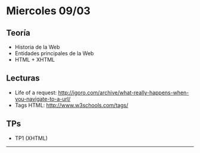 
# Miercoles 09/03

## Teoría
- Historia de la Web
- Entidades principales de la Web
- HTML + XHTML

## Lecturas
- Life of a request: http://igoro.com/archive/what-really-happens-when-you-navigate-to-a-url/
- Tags HTML: http://www.w3schools.com/tags/

## TPs
- TP1 (XHTML)

---
